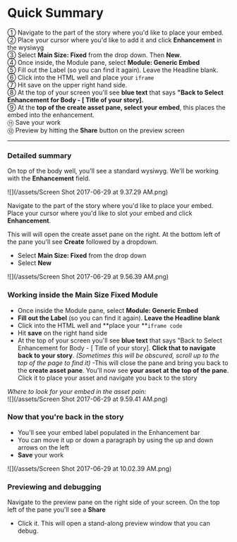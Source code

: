 # Quick Summary

① Navigate to the part of the story where you'd like to place your embed.  
② Place your cursor where you'd like to add it and click **Enhancement** in the wysiwyg  
③ Select **Main Size: Fixed** from the drop down. Then **New**.  
④ Once inside, the Module pane, select **Module: Generic Embed**  
⑤ Fill out the Label \(so you can find it again\). Leave the Headline blank.  
⑥ Click into the HTML well and place your `iframe`  
⑦ Hit save on the upper right hand side.  
⑧ At the top of your screen you'll see **blue text** that says **"Back to Select Enhancement for Body - \[ Title of your story\].**  
⑨ At the **top of the create asset pane, select your embed**, this places the embed into the enhancement.  
⑪ Save your work  
⑫ Preview by hitting the **Share** button on the preview screen

---

### Detailed summary

On top of the body well, you'll see a standard wysiwyg. We'll be working with the **Enhancement** field.

![](/assets/Screen Shot 2017-06-29 at 9.37.29 AM.png)

Navigate to the part of the story where you'd like to place your embed. Place your cursor where you'd like to slot your embed and click **Enhancement**.

This will will open the create asset pane on the right. At the bottom left of the pane you'll see **Create** followed by a dropdown.

* Select **Main Size: Fixed** from the drop down 
* Select **New**

![](/assets/Screen Shot 2017-06-29 at 9.56.39 AM.png)

### 

### Working inside the Main Size Fixed Module

* Once inside the Module pane, select **Module: Generic Embed**
* **Fill out the Label** \(so you can find it again\). **Leave the Headline blank**
* Click into the HTML well and **place your **`iframe code`
* Hit **save** on the right hand side
* At the top of your screen you'll see **blue text** that says "Back to Select Enhancement for Body - \[ Title of your story\]. **Click that to navigate back to your story**.  _\(Sometimes this will be obscured, scroll up to the top of the page to find it\)_
  -This will close the pane and bring you back to the **create asset pane**. You'll now see **your asset at the top of the pane**. Click it to place your asset and navigate you back to the story 

_Where to look for your embed in the asset pain:_  
![](/assets/Screen Shot 2017-06-29 at 9.59.41 AM.png)

### 

### Now that you're back in the story

* You'll see your embed label populated in the Enhancement bar
* You can move it up or down a paragraph by using the up and down arrows on the left 
* **Save** your work

![](/assets/Screen Shot 2017-06-29 at 10.02.39 AM.png)

### 

### Previewing and debugging

Navigate to the preview pane on the right side of your screen. On the top left of the pane you'll see a **Share**

* Click it. 
  This will open a stand-along preview window that you can debug. 



